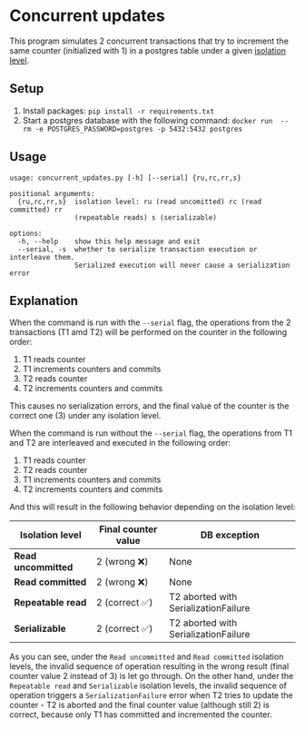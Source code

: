# Concurrent updates

This program simulates 2 concurrent transactions that try to increment the same counter (initialized with 1) in a postgres table under 
a given [isolation level](https://www.postgresql.org/docs/current/transaction-iso.html).

## Setup

1. Install packages: `pip install -r requirements.txt`
2. Start a postgres database with the following command: `docker run  --rm -e POSTGRES_PASSWORD=postgres -p 5432:5432 postgres`

## Usage

```
usage: concurrent_updates.py [-h] [--serial] {ru,rc,rr,s}

positional arguments:
  {ru,rc,rr,s}  isolation level: ru (read uncomitted) rc (read committed) rr
                (repeatable reads) s (serializable)

options:
  -h, --help    show this help message and exit
  --serial, -s  whether to serialize transaction execution or interleave them.
                Serialized execution will never cause a serialization error

```

## Explanation

When the command is run with the `--serial` flag, the operations from the 2 transactions (T1 amd T2) will be performed on the counter in the following order:

1. T1 reads counter
1. T1 increments counters and commits
1. T2 reads counter
1. T2 increments counters and commits

This causes no serialization errors, and the final value of the counter is the correct one (3) under any isolation level.

When the command is run without the `--serial` flag, the operations from T1 and T2 are interleaved and executed in the following order:

1. T1 reads counter
1. T2 reads counter
1. T1 increments counters and commits
1. T2 increments counters and commits

And this will result in the following behavior depending on the isolation level:

| Isolation level      | Final counter value | DB exception                         |
|----------------------|---------------------|--------------------------------------|
| **Read uncommitted** | 2 (wrong ❌)         | None                                 |
| **Read committed**   | 2 (wrong ❌)         | None                                 |
| **Repeatable read**  | 2 (correct ✅)       | T2 aborted with SerializationFailure |
| **Serializable**     | 2 (correct ✅)       | T2 aborted with SerializationFailure |

As you can see, under the `Read uncommitted` and `Read committed` isolation levels, the invalid sequence of operation
resulting in the wrong result (final counter value 2 instead of 3) is let go through.
On the other hand, under the `Repeatable read` and `Serializable` isolation levels, the invalid sequence of operation triggers
a `SerializationFailure` error when T2 tries to update the counter - T2 is aborted and the final counter value (although still 2) is correct, because only T1 has committed and incremented the counter.